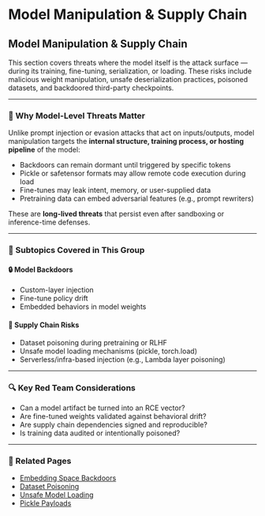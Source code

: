 # Model Manipulation & Supply Chain

## Model Manipulation & Supply Chain

This section covers threats where the model itself is the attack surface — during its training, fine-tuning, serialization, or loading. These risks include malicious weight manipulation, unsafe deserialization practices, poisoned datasets, and backdoored third-party checkpoints.

***

### 🧨 Why Model-Level Threats Matter

Unlike prompt injection or evasion attacks that act on inputs/outputs, model manipulation targets the **internal structure, training process, or hosting pipeline** of the model:

* Backdoors can remain dormant until triggered by specific tokens
* Pickle or safetensor formats may allow remote code execution during load
* Fine-tunes may leak intent, memory, or user-supplied data
* Pretraining data can embed adversarial features (e.g., prompt rewriters)

These are **long-lived threats** that persist even after sandboxing or inference-time defenses.

***

### 🧬 Subtopics Covered in This Group

#### 🔒 Model Backdoors

* Custom-layer injection
* Fine-tune policy drift
* Embedded behaviors in model weights

#### 🔁 Supply Chain Risks

* Dataset poisoning during pretraining or RLHF
* Unsafe model loading mechanisms (pickle, torch.load)
* Serverless/infra-based injection (e.g., Lambda layer poisoning)

***

### 🔍 Key Red Team Considerations

* Can a model artifact be turned into an RCE vector?
* Are fine-tuned weights validated against behavioral drift?
* Are supply chain dependencies signed and reproducible?
* Is training data audited or intentionally poisoned?

***

### 🔗 Related Pages

* [Embedding Space Backdoors](https://chatgpt.com/g/evaluation-and-hardening/embedding-space-backdoors.md)
* [Dataset Poisoning](https://chatgpt.com/g/g-p-686fcdd11388819199552779068fc4c1-ai-red-teaming-notebook/supply-chain-and-serialization-risks/poisoning-datasets-during-pretraining.md)
* [Unsafe Model Loading](https://chatgpt.com/g/g-p-686fcdd11388819199552779068fc4c1-ai-red-teaming-notebook/supply-chain-and-serialization-risks/unsafe-model-loading.md)
* [Pickle Payloads](https://chatgpt.com/g/g-p-686fcdd11388819199552779068fc4c1-ai-red-teaming-notebook/c/model-backdoors/pickle-payloads.md)
